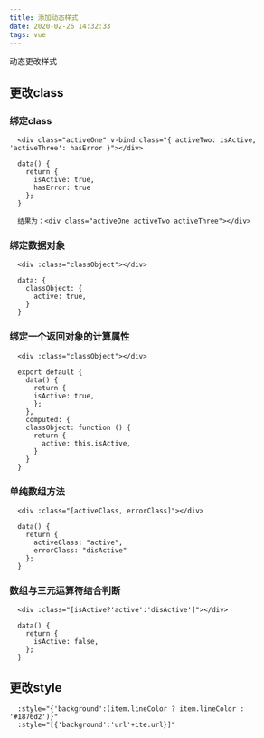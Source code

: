 ```yaml
---
title: 添加动态样式
date: 2020-02-26 14:32:33
tags: vue
---
```


动态更改样式

<!-- more -->

## 更改class

### 绑定class

```
  <div class="activeOne" v-bind:class="{ activeTwo: isActive, 'activeThree': hasError }"></div>

  data() {
    return {
      isActive: true,
      hasError: true
    };
  }

  结果为：<div class="activeOne activeTwo activeThree"></div>
```

### 绑定数据对象

```
  <div :class="classObject"></div>

  data: {
    classObject: {
      active: true,
    }
  }

```

### 绑定一个返回对象的计算属性

```
  <div :class="classObject"></div>

  export default {
    data() {
      return {
      isActive: true,
      };
    },
    computed: {
    classObject: function () {
      return {
        active: this.isActive,
      }
    }
  }
```

### 单纯数组方法

```
  <div :class="[activeClass, errorClass]"></div>

  data() {
    return {
      activeClass: "active",
      errorClass: "disActive"
    };
  }
```

### 数组与三元运算符结合判断

```
  <div :class="[isActive?'active':'disActive']"></div>

  data() {
    return {
      isActive: false,
    };
  }
```

## 更改style

```
  :style="{'background':(item.lineColor ? item.lineColor : '#1876d2')}"
  :style="[{'background':'url'+ite.url}]"
```
